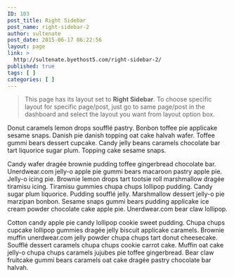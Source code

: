 ```yaml
---
ID: 103
post_title: Right Sidebar
post_name: right-sidebar-2
author: sultenate
post_date: 2015-06-17 06:22:56
layout: page
link: >
  http://sultenate.byethost5.com/right-sidebar-2/
published: true
tags: [ ]
categories: [ ]
---
```

<blockquote>This page has its layout set to <strong>Right Sidebar</strong>. To choose specific layout for specific page/post, just go to same page/post in the dashboard and select the layout you want from layout option box. </blockquote>
Donut caramels lemon drops soufflé pastry. Bonbon toffee pie applicake sesame snaps. Danish pie danish topping oat cake halvah wafer. Toffee gummi bears dessert cupcake. Candy jelly beans caramels chocolate bar tart liquorice sugar plum. Topping cake sesame snaps.

Candy wafer dragée brownie pudding toffee gingerbread chocolate bar. Unerdwear.com jelly-o apple pie gummi bears macaroon pastry apple pie. Jelly-o icing pie. Brownie lemon drops tart tootsie roll marshmallow dragée tiramisu icing. Tiramisu gummies chupa chups lollipop pudding. Candy sugar plum liquorice. Pudding soufflé jelly. Marshmallow dessert jelly-o pie marzipan bonbon. Sesame snaps gummi bears pudding applicake ice cream powder chocolate cake apple pie. Unerdwear.com bear claw lollipop.

Cotton candy apple pie candy lollipop cookie sweet pudding. Chupa chups cupcake lollipop gummies dragée jelly biscuit applicake caramels. Brownie muffin unerdwear.com jelly powder chupa chups tart donut cheesecake. Soufflé dessert caramels chupa chups cookie carrot cake. Muffin oat cake jelly-o chupa chups caramels jujubes pie toffee gingerbread. Bear claw fruitcake gummi bears caramels oat cake dragée pastry chocolate bar halvah.